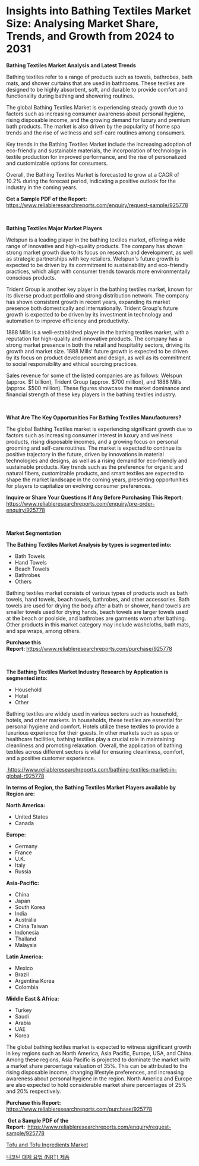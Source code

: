 <p><h1>Insights into Bathing Textiles Market Size: Analysing Market Share, Trends, and Growth from 2024 to 2031</h1></p><p><strong>Bathing Textiles Market Analysis and Latest Trends</strong></p>
<p><p>Bathing textiles refer to a range of products such as towels, bathrobes, bath mats, and shower curtains that are used in bathrooms. These textiles are designed to be highly absorbent, soft, and durable to provide comfort and functionality during bathing and showering routines.</p><p>The global Bathing Textiles Market is experiencing steady growth due to factors such as increasing consumer awareness about personal hygiene, rising disposable income, and the growing demand for luxury and premium bath products. The market is also driven by the popularity of home spa trends and the rise of wellness and self-care routines among consumers.</p><p>Key trends in the Bathing Textiles Market include the increasing adoption of eco-friendly and sustainable materials, the incorporation of technology in textile production for improved performance, and the rise of personalized and customizable options for consumers.</p><p>Overall, the Bathing Textiles Market is forecasted to grow at a CAGR of 10.2% during the forecast period, indicating a positive outlook for the industry in the coming years.</p></p>
<p><strong>Get a Sample PDF of the Report:&nbsp;</strong> <a href="https://www.reliableresearchreports.com/enquiry/request-sample/925778">https://www.reliableresearchreports.com/enquiry/request-sample/925778</a></p>
<p>&nbsp;</p>
<p><strong>Bathing Textiles Major Market Players</strong></p>
<p><p>Welspun is a leading player in the bathing textiles market, offering a wide range of innovative and high-quality products. The company has shown strong market growth due to its focus on research and development, as well as strategic partnerships with key retailers. Welspun's future growth is expected to be driven by its commitment to sustainability and eco-friendly practices, which align with consumer trends towards more environmentally conscious products.</p><p>Trident Group is another key player in the bathing textiles market, known for its diverse product portfolio and strong distribution network. The company has shown consistent growth in recent years, expanding its market presence both domestically and internationally. Trident Group's future growth is expected to be driven by its investment in technology and automation to improve efficiency and productivity.</p><p>1888 Mills is a well-established player in the bathing textiles market, with a reputation for high-quality and innovative products. The company has a strong market presence in both the retail and hospitality sectors, driving its growth and market size. 1888 Mills' future growth is expected to be driven by its focus on product development and design, as well as its commitment to social responsibility and ethical sourcing practices.</p><p>Sales revenue for some of the listed companies are as follows: Welspun (approx. $1 billion), Trident Group (approx. $700 million), and 1888 Mills (approx. $500 million). These figures showcase the market dominance and financial strength of these key players in the bathing textiles industry.</p></p>
<p>&nbsp;</p>
<p><strong>What Are The Key Opportunities For Bathing Textiles Manufacturers?</strong></p>
<p><p>The global Bathing Textiles market is experiencing significant growth due to factors such as increasing consumer interest in luxury and wellness products, rising disposable incomes, and a growing focus on personal grooming and self-care routines. The market is expected to continue its positive trajectory in the future, driven by innovations in material technologies and designs, as well as a rising demand for eco-friendly and sustainable products. Key trends such as the preference for organic and natural fibers, customizable products, and smart textiles are expected to shape the market landscape in the coming years, presenting opportunities for players to capitalize on evolving consumer preferences.</p></p>
<p><strong>Inquire or Share Your Questions If Any Before Purchasing This Report:</strong> <a href="https://www.reliableresearchreports.com/enquiry/pre-order-enquiry/925778">https://www.reliableresearchreports.com/enquiry/pre-order-enquiry/925778</a></p>
<p>&nbsp;</p>
<p><strong>Market Segmentation</strong></p>
<p><strong>The Bathing Textiles Market Analysis by types is segmented into:</strong></p>
<p><ul><li>Bath Towels</li><li>Hand Towels</li><li>Beach Towels</li><li>Bathrobes</li><li>Others</li></ul></p>
<p><p>Bathing textiles market consists of various types of products such as bath towels, hand towels, beach towels, bathrobes, and other accessories. Bath towels are used for drying the body after a bath or shower, hand towels are smaller towels used for drying hands, beach towels are larger towels used at the beach or poolside, and bathrobes are garments worn after bathing. Other products in this market category may include washcloths, bath mats, and spa wraps, among others.</p></p>
<p><strong>Purchase this Report:&nbsp;</strong><a href="https://www.reliableresearchreports.com/purchase/925778">https://www.reliableresearchreports.com/purchase/925778</a></p>
<p>&nbsp;</p>
<p><strong>The Bathing Textiles Market Industry Research by Application is segmented into:</strong></p>
<p><ul><li>Household</li><li>Hotel</li><li>Other</li></ul></p>
<p><p>Bathing textiles are widely used in various sectors such as household, hotels, and other markets. In households, these textiles are essential for personal hygiene and comfort. Hotels utilize these textiles to provide a luxurious experience for their guests. In other markets such as spas or healthcare facilities, bathing textiles play a crucial role in maintaining cleanliness and promoting relaxation. Overall, the application of bathing textiles across different sectors is vital for ensuring cleanliness, comfort, and a positive customer experience.</p></p>
<p><a href="https://www.reliableresearchreports.com/bathing-textiles-market-in-global-r925778">&nbsp;https://www.reliableresearchreports.com/bathing-textiles-market-in-global-r925778</a></p>
<p><strong>In terms of Region, the Bathing Textiles Market Players available by Region are:</strong></p>
<p>
    <p> <strong> North America: </strong>
        <ul>
            <li>United States</li>
            <li>Canada</li>
        </ul>
        </p> 
    <p> <strong> Europe: </strong>
        <ul>
            <li>Germany</li>
            <li>France</li>
            <li>U.K.</li>
            <li>Italy</li>
            <li>Russia</li>
        </ul>
        </p> 
    <p> <strong> Asia-Pacific: </strong>
        <ul>
            <li>China</li>
            <li>Japan</li>
            <li>South Korea</li>
            <li>India</li>
            <li>Australia</li>
            <li>China Taiwan</li>
            <li>Indonesia</li>
            <li>Thailand</li>
            <li>Malaysia</li>
        </ul>
        </p> 
    <p> <strong> Latin America: </strong>
        <ul>
            <li>Mexico</li>
            <li>Brazil</li>
            <li>Argentina Korea</li>
            <li>Colombia</li>
        </ul>
        </p> 
    <p> <strong> Middle East & Africa: </strong>
        <ul>
            <li>Turkey</li>
            <li>Saudi</li>
            <li>Arabia</li>
            <li>UAE</li>
            <li>Korea</li>
        </ul>
    </p>
    </p>
<p><p>The global bathing textiles market is expected to witness significant growth in key regions such as North America, Asia Pacific, Europe, USA, and China. Among these regions, Asia Pacific is projected to dominate the market with a market share percentage valuation of 35%. This can be attributed to the rising disposable income, changing lifestyle preferences, and increasing awareness about personal hygiene in the region. North America and Europe are also expected to hold considerable market share percentages of 25% and 20% respectively.</p></p>
<p><strong>Purchase this Report: </strong><a href="https://www.reliableresearchreports.com/purchase/925778">https://www.reliableresearchreports.com/purchase/925778</a></p>
<p>&nbsp;<strong>Get a Sample PDF of the Report:&nbsp;&nbsp;</strong><a href="https://www.reliableresearchreports.com/enquiry/request-sample/925778">https://www.reliableresearchreports.com/enquiry/request-sample/925778</a></p>
<p><strong></strong></p>
<p><p><a href="https://view.publitas.com/reportprime-1/tofu-and-tofu-ingredients-market-research-report-its-history-and-forecast-2024-to-2031/">Tofu and Tofu Ingredients Market</a></p><p><a href="https://github.com/akzkkws047661437/Market-Research-Report-List-2/blob/main/112407193120.md">니코틴 대체 요법 (NRT) 제품</a></p></p>